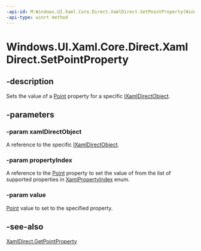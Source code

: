 ```yaml
---
-api-id: M:Windows.UI.Xaml.Core.Direct.XamlDirect.SetPointProperty(Windows.UI.Xaml.Core.Direct.IXamlDirectObject,Windows.UI.Xaml.Core.Direct.XamlPropertyIndex,Windows.Foundation.Point)
-api-type: winrt method
---
```


<!-- Method syntax.
public void XamlDirect.SetPointProperty(IXamlDirectObject xamlDirectObject, XamlPropertyIndex propertyIndex, Point value)
-->

# Windows.UI.Xaml.Core.Direct.XamlDirect.SetPointProperty

## -description
Sets the value of a [Point](../windows.foundation/point.md) property for a specific [IXamlDirectObject](ixamldirectobject.md).

## -parameters
### -param xamlDirectObject
A reference to the specific [IXamlDirectObject](ixamldirectobject.md).

### -param propertyIndex
A reference to the [Point](../windows.foundation/point.md) property to set the value of from the list of supported properties in [XamlPropertyIndex](xamlpropertyindex.md) enum.

### -param value
[Point](../windows.foundation/point.md) value to set to the specified property.

## -see-also
[XamlDirect.GetPointProperty](xamldirect_getpointproperty_505828862.md)
